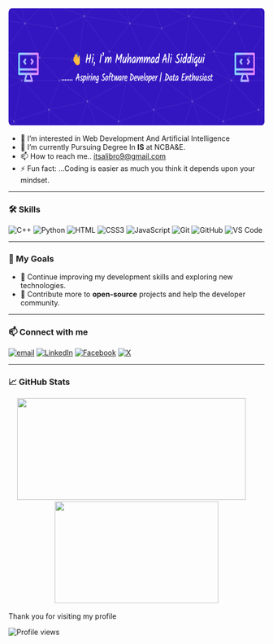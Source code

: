 <img src="banner.png" alt="Banner" width="100%" height = "230px" />

- 👀 I’m interested in Web Development And Artificial Intelligence
- 🌱 I’m currently Pursuing Degree In **IS**  at NCBA&E.
- 📫 How to reach me.. itsalibro9@gmail.com
- ⚡ Fun fact: ...Coding is easier as much you think it depends upon your mindset.
_________________________________________________________________________________
<h3>🛠 Skills</h3>

![C++](https://img.shields.io/badge/c++-%2300599C.svg?style=for-the-badge&logo=c%2B%2B&logoColor=white) 
![Python](https://img.shields.io/badge/python-3670A0?style=for-the-badge&logo=python&logoColor=ffdd54)
![HTML](https://img.shields.io/badge/HTML-E34F26?style=for-the-badge&logo=html5&logoColor=white)
![CSS3](https://img.shields.io/badge/css3-%231572B6.svg?style=for-the-badge&logo=css3&logoColor=white) 
![JavaScript](https://img.shields.io/badge/javascript-%23323330.svg?style=for-the-badge&logo=javascript&logoColor=%23F7DF1E)
![Git](https://img.shields.io/badge/Git-F05032?style=for-the-badge&logo=git&logoColor=white)
![GitHub](https://img.shields.io/badge/GitHub-181717?style=for-the-badge&logo=github&logoColor=white)
![VS Code](https://img.shields.io/badge/VS%20Code-007ACC?style=for-the-badge&logo=visual-studio-code&logoColor=white)

_________________________________________________________________________________
 <h3>🚀 My Goals</h3>

- 🧠 Continue improving my development skills and exploring new technologies.
- 🔭 Contribute more to **open-source** projects and help the developer community.

_________________________________________________________________________________

 <h3> 📫 Connect with me </h3>
 
[![email](https://img.shields.io/badge/Email-D14836?logo=gmail&logoColor=white)](mailto:itsalibro9@gmail.com) 
[![LinkedIn](https://img.shields.io/badge/LinkedIn-%230077B5.svg?logo=linkedin&logoColor=white)](https://linkedin.com/in/alibro005) 
[![Facebook](https://img.shields.io/badge/Facebook-%231877F2.svg?logo=Facebook&logoColor=white)](https://facebook.com/alibro005) 
[![X](https://img.shields.io/badge/X-white.svg?logo=X&logoColor=black)](https://x.com/alibro005)

_________________________________________________________________________________

<h3>📈 GitHub Stats </h3>

<p align="center">
  <img src="https://nirzak-streak-stats.vercel.app/?user=Alibro005&theme=dark&hide_border=false" width="450" height="200"/>
  &nbsp;&nbsp;&nbsp;&nbsp;
  <img src="https://github-readme-stats.vercel.app/api/top-langs/?username=alibro005&theme=dark&hide_border=false&include_all_commits=false&count_private=false&layout=compact" width="322" height="200" />
</p>


Thank you for visiting my profile

![Profile views](https://komarev.com/ghpvc/?username=Alibro005&color=blue)


<!---
Alibro005/Alibro005 is a ✨ special ✨ repository because its `README.md` (this file) appears on your GitHub profile.
You can click the Preview link to take a look at your changes.
--->
